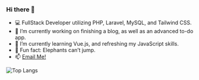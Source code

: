 ### Hi there 👋
<!--
**z0mbiebrad/z0mbiebrad** is a ✨ _special_ ✨ repository because its `README.md` (this file) appears on your GitHub profile.

Here are some ideas to get you started:-->

- 💻 FullStack Developer utilizing PHP, Laravel, MySQL, and Tailwind CSS.
- 🔭 I’m currently working on finishing a blog, as well as an advanced to-do app.
- 🌱 I’m currently learning Vue.js, and refreshing my JavaScript skills.
- 🐘 Fun fact: Elephants can’t jump.
- 📫 <a href="mailto:bradleyt.evans@gmail.com"> Email Me! </a>

![Top Langs](https://github-readme-stats.vercel.app/api/top-langs/?username=z0mbiebrad&layout=compact)

